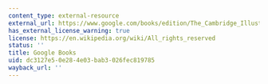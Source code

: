 ```yaml
---
content_type: external-resource
external_url: https://www.google.com/books/edition/The_Cambridge_Illustrated_History_of_Chi/sHGdq4rLSTEC?hl=en&gbpv=1
has_external_license_warning: true
license: https://en.wikipedia.org/wiki/All_rights_reserved
status: ''
title: Google Books
uid: dc3127e5-0e28-4e03-bab3-026fec819785
wayback_url: ''
---
```

